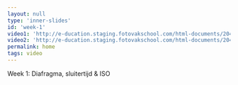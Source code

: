 ```yaml
---
layout: null
type: 'inner-slides'
id: 'week-1'
video1: 'http://e-ducation.staging.fotovakschool.com/html-documents/204/videos/IV_01_0101.mp4'
video2: 'http://e-ducation.staging.fotovakschool.com/html-documents/204/videos/TV_B001_V1.mp4'
permalink: home
tags: video
---
```



<div class="text-standard">
    Week 1: Diafragma, sluitertijd & ISO
    <br><br>
</div>
